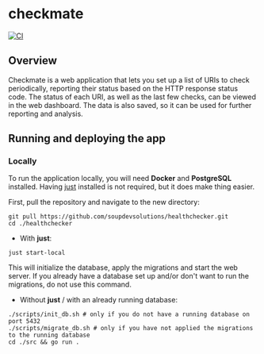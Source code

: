 # checkmate

[![CI](https://github.com/soupdevsolutions/healthchecker/actions/workflows/ci.yml/badge.svg?branch=main)](https://github.com/soupdevsolutions/healthchecker/actions/workflows/ci.yml)

## Overview

Checkmate is a web application that lets you set up a list of URIs to check periodically, reporting their status based on the HTTP response status code. The status of each URI, as well as the last few checks, can be viewed in the web dashboard. The data is also saved, so it can be used for further reporting and analysis.

## Running and deploying the app

### Locally 

To run the application locally, you will need **Docker** and **PostgreSQL** installed. Having [just](https://github.com/casey/just) installed is not required, but it does make thing easier.  

First, pull the repository and navigate to the new directory:
```
git pull https://github.com/soupdevsolutions/healthchecker.git
cd ./healthchecker
```

- With **just**:
```
just start-local
```

This will initialize the database, apply the migrations and start the web server. If you already have a database set up and/or don't want to run the migrations, do not use this command.

- Without **just** / with an already running database:
```
./scripts/init_db.sh # only if you do not have a running database on port 5432
./scripts/migrate_db.sh # only if you have not applied the migrations to the running database
cd ./src && go run .
```
